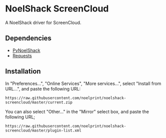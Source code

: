 NoelShack ScreenCloud
=====================

A NoelShack driver for ScreenCloud.

Dependencies
------------

* [PyNoelShack](https://github.com/noelprint/pynoelshack)
* [Requests](http://python-requests.org/)

Installation
------------

In "Preferences...", "Online Services", "More services...", select
"Install from URL...", and paste the following URL:

```
https://raw.githubusercontent.com/noelprint/noelshack-screencloud/master/current.zip
```

You can also select "Other..." in the "Mirror" select box, and paste the
following URL;

```
https://raw.githubusercontent.com/noelprint/noelshack-screencloud/master/plugin-list.xml
```
